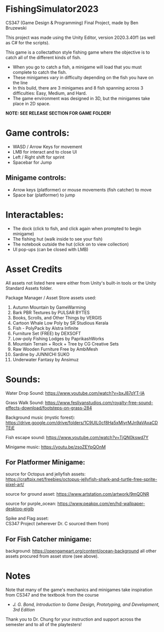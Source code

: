 # FishingSimulator2023
CS347 (Game Design &amp; Programming) Final Project, made by Ben Bruzewski

This project was made using the Unity Editor, version 2020.3.40f1 (as well as C# for the scripts).

This game is a collectathon style fishing game where the objective is to catch all of the different kinds of fish.
- When you go to catch a fish, a minigame will load that you must complete to catch the fish.
- These minigames vary in difficulty depending on the fish you have on the line
- In this build, there are 3 minigames and 8 fish spanning across 3 difficulties: Easy, Medium, and Hard.
- The game environment was designed in 3D, but the minigames take place in 2D space.

**NOTE: SEE RELEASE SECTION FOR GAME FOLDER!**

# Game controls: 

- WASD / Arrow Keys for movement
- LMB for interact and to close UI 
- Left / Right shift for sprint
- Spacebar for Jump

## Minigame controls:

- Arrow keys (platformer) or mouse movements (fish catcher) to move
- Space bar (platformer) to jump

# Interactables:

- The dock (click to fish, and click again when prompted to begin minigame)
- The fishing hut (walk inside to see your fish)
- The notebook outside the hut (click on to view collection)
- UI pop-ups (can be closed with LMB)

# Asset Credits

All assets not listed here were either from Unity's built-in tools or the Unity Standard Assets folder.

Package Manager / Asset Store assets used:
1) Autumn Mountain by GameWarming
2) Bark PBR Textures by PULSAR BYTES
3) Books, Scrolls, and Other Things by VERGIS
4) Cartoon Whale Low Poly by SR Studious Kerala
5) Fish - PolyPack by Alstra Infinite
6) Furniture Set (FREE) by DEXSOFT
7) Low-poly Fishing Lodges by PaprikashWorks
8) Mountain Terrain + Rock + Tree by CG Creative Sets
9) Raw Wooden Furniture Free by AmbiMesh
10) Sardine by JUNNICHI SUKO
11) Underwater Fantasy by Ansimuz

# Sounds: 
	
Water Drop Sound:
    https://www.youtube.com/watch?v=bxJ87oYT-IA
    
Grass Walk Sound:
    https://www.fesliyanstudios.com/royalty-free-sound-effects-download/footsteps-on-grass-284
    
Background music (mystic forest): 
    https://drive.google.com/drive/folders/1C9UIL0cf8Ha5xMIyrMJn9aVAxaCDTEjE
    
Fish escape sound:
    https://www.youtube.com/watch?v=TjQN0kswd7Y
    
Minigame music:
	https://youtu.be/zsoZEYpQOnM


## For Platformer Minigame: 

source for Octopus and jellyfish assets:
	https://craftpix.net/freebies/octopus-jellyfish-shark-and-turtle-free-sprite-pixel-art/
  
source for ground asset: 
	https://www.artstation.com/artwork/9mQONR
  
source for purple_ocean: 
	https://www.peakpx.com/en/hd-wallpaper-desktop-eigib
  
Spike and Flag asset:	
	CS347 Project (wherever Dr. C sourced them from)


## For Fish Catcher minigame:

background: 
	https://opengameart.org/content/ocean-background
all other assets procured from asset store (see above).

# Notes

Note that many of the game's mechanics and minigames take inspiration from CS347 and the textbook from the course 
- *J. G. Bond, Introduction to Game Design, Prototyping, and Development, 3rd Edition*

Thank you to Dr. Chung for your instruction and support across the semester and to all of the playtesters!

